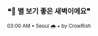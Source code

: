 <div align="center">

<br>

<h3>❝🌌 별 보기 좋은 새벽이에요❞</h3>

<sub>03:00 AM • Seoul 🌧️ • by CrowRish</sub>

<br>

</div>